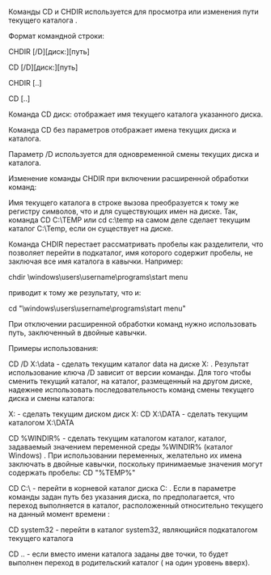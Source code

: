 Команды CD и CHDIR используется для просмотра или изменения пути текущего каталога .

Формат командной строки:

CHDIR [/D][диск:][путь]

CD [/D][диск:][путь]

CHDIR [..]

CD [..]

Команда CD диск: отображает имя текущего каталога указанного диска.

Команда CD без параметров отображает имена текущих диска и каталога.

Параметр /D используется для одновременной смены текущих диска и каталога.

Изменение команды CHDIR при включении расширенной обработки команд:

Имя текущего каталога в строке вызова преобразуется к тому же регистру символов, что и для существующих имен на диске. Так, команда CD C:\TEMP или cd c:\temp на самом деле сделает текущим каталог C:\Temp, если он существует на диске.

Команда CHDIR перестает рассматривать пробелы как разделители, что позволяет перейти в подкаталог, имя которого содержит пробелы, не заключая все имя каталога в кавычки. Например:

chdir \windows\users\username\programs\start menu

приводит к тому же результату, что и:

cd "\windows\users\username\programs\start menu"

При отключении расширенной обработки команд нужно использовать путь, заключенный в двойные кавычки.

Примеры использования:

CD /D X:\data - сделать текущим каталог data на диске X: . Результат использование ключа /D зависит от версии команды. Для того чтобы сменить текущий каталог, на каталог, размещенный на другом диске, надежнее использовать последовательность команд смены текущего диска и смены каталога:

X: - сделать текущим диском диск X:
CD X:\DATA - сделать текущим каталогом X:\DATA

CD %WINDIR% - сделать текущим каталогом каталог, каталог, задаваемый значением переменной среды %WINDIR% (каталог Windows) . При использовании переменных, желательно их имена заключать в двойные кавычки, поскольку принимаемые значения могут содержать пробелы:
CD "%TEMP%"

CD C:\ - перейти в корневой каталог диска C: . Если в параметре команды задан путь без указания диска, по предполагается, что переход выполняется в каталог, расположенный относительно текущего на данный момент времени :

CD system32 - перейти в каталог system32, являющийся подкаталогом текущего каталога

CD .. - если вместо имени каталога заданы две точки, то будет выполнен переход в родительский каталог ( на один уровень вверх).
